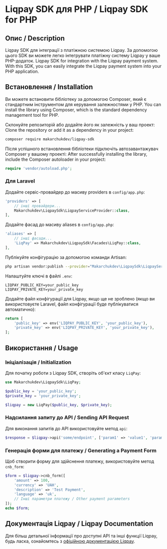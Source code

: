 # Liqpay SDK для PHP / Liqpay SDK for PHP

## Опис / Description
Liqpay SDK для інтеграції з платіжною системою Liqpay. За допомогою цього SDK ви можете легко інтегрувати платіжну систему Liqpay у ваше PHP-додаток.
Liqpay SDK for integration with the Liqpay payment system. With this SDK, you can easily integrate the Liqpay payment system into your PHP application.

## Встановлення / Installation
Ви можете встановити бібліотеку за допомогою Composer, який є стандартним інструментом для керування залежностями у PHP.
You can install the library using Composer, which is the standard dependency management tool for PHP.

Склонуйте репозиторій або додайте його як залежність у ваш проект:
Clone the repository or add it as a dependency in your project:

```bash
composer require makarchukdev/liqpay-sdk
```

Після успішного встановлення бібліотеки підключіть автозавантажувач Composer у вашому проекті:
After successfully installing the library, include the Composer autoloader in your project:

```php
require 'vendor/autoload.php';
```

### Для Laravel
Додайте сервіс-провайдер до масиву providers в `config/app.php`:

```php
'providers' => [
    // інші провайдери...
    Makarchukdev\LiqpaySdk\LiqpayServiceProvider::class,
],
```

Додайте фасад до масиву aliases в `config/app.php`:

```php
'aliases' => [
    // інші фасади...
    'LiqPay' => Makarchukdev\LiqpaySdk\Facades\LiqPay::class,
],
```

Публікуйте конфігурацію за допомогою команди Artisan:

```bash
php artisan vendor:publish --provider="Makarchukdev\LiqpaySdk\LiqpayServiceProvider"
```

Налаштуйте ключі в файлі `.env`:

```env
LIQPAY_PUBLIC_KEY=your_public_key
LIQPAY_PRIVATE_KEY=your_private_key
```

Додайте файл конфігурації для Liqpay, якщо ще не зроблено (якщо ви використовуєте Laravel, файл конфігурації буде публікуватися автоматично):

```php
return [
    'public_key' => env('LIQPAY_PUBLIC_KEY', 'your_public_key'),
    'private_key' => env('LIQPAY_PRIVATE_KEY', 'your_private_key'),
];
```

## Використання / Usage

### Ініціалізація / Initialization
Для початку роботи з Liqpay SDK, створіть об'єкт класу `LiqPay`:

```php
use Makarchukdev\LiqpaySdk\LiqPay;

$public_key = 'your_public_key';
$private_key = 'your_private_key';

$liqpay = new LiqPay($public_key, $private_key);
```

### Надсилання запиту до API / Sending API Request
Для виконання запитів до API використовуйте метод `api`:

```php
$response = $liqpay->api('some/endpoint', ['param1' => 'value1', 'param2' => 'value2']);
```

### Генерація форми для платежу / Generating a Payment Form
Щоб створити форму для здійснення платежу, використовуйте метод `cnb_form`:

```php
$form = $liqpay->cnb_form([
    'amount' => 100,
    'currency' => 'UAH',
    'description' => 'Test Payment',
    'language' => 'uk',
    // Інші параметри платежу / Other payment parameters
]);
echo $form;
```

## Документація Liqpay / Liqpay Documentation
Для більш детальної інформації про доступні API та інші функції Liqpay, будь ласка, ознайомтесь з [офіційною документацією Liqpay](https://www.liqpay.ua/documentation).


